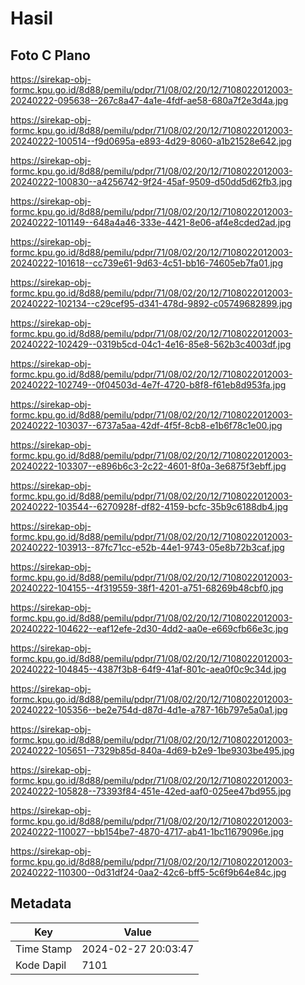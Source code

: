 # Hasil

## Foto C Plano

https://sirekap-obj-formc.kpu.go.id/8d88/pemilu/pdpr/71/08/02/20/12/7108022012003-20240222-095638--267c8a47-4a1e-4fdf-ae58-680a7f2e3d4a.jpg

https://sirekap-obj-formc.kpu.go.id/8d88/pemilu/pdpr/71/08/02/20/12/7108022012003-20240222-100514--f9d0695a-e893-4d29-8060-a1b21528e642.jpg

https://sirekap-obj-formc.kpu.go.id/8d88/pemilu/pdpr/71/08/02/20/12/7108022012003-20240222-100830--a4256742-9f24-45af-9509-d50dd5d62fb3.jpg

https://sirekap-obj-formc.kpu.go.id/8d88/pemilu/pdpr/71/08/02/20/12/7108022012003-20240222-101149--648a4a46-333e-4421-8e06-af4e8cded2ad.jpg

https://sirekap-obj-formc.kpu.go.id/8d88/pemilu/pdpr/71/08/02/20/12/7108022012003-20240222-101618--cc739e61-9d63-4c51-bb16-74605eb7fa01.jpg

https://sirekap-obj-formc.kpu.go.id/8d88/pemilu/pdpr/71/08/02/20/12/7108022012003-20240222-102134--c29cef95-d341-478d-9892-c05749682899.jpg

https://sirekap-obj-formc.kpu.go.id/8d88/pemilu/pdpr/71/08/02/20/12/7108022012003-20240222-102429--0319b5cd-04c1-4e16-85e8-562b3c4003df.jpg

https://sirekap-obj-formc.kpu.go.id/8d88/pemilu/pdpr/71/08/02/20/12/7108022012003-20240222-102749--0f04503d-4e7f-4720-b8f8-f61eb8d953fa.jpg

https://sirekap-obj-formc.kpu.go.id/8d88/pemilu/pdpr/71/08/02/20/12/7108022012003-20240222-103037--6737a5aa-42df-4f5f-8cb8-e1b6f78c1e00.jpg

https://sirekap-obj-formc.kpu.go.id/8d88/pemilu/pdpr/71/08/02/20/12/7108022012003-20240222-103307--e896b6c3-2c22-4601-8f0a-3e6875f3ebff.jpg

https://sirekap-obj-formc.kpu.go.id/8d88/pemilu/pdpr/71/08/02/20/12/7108022012003-20240222-103544--6270928f-df82-4159-bcfc-35b9c6188db4.jpg

https://sirekap-obj-formc.kpu.go.id/8d88/pemilu/pdpr/71/08/02/20/12/7108022012003-20240222-103913--87fc71cc-e52b-44e1-9743-05e8b72b3caf.jpg

https://sirekap-obj-formc.kpu.go.id/8d88/pemilu/pdpr/71/08/02/20/12/7108022012003-20240222-104155--4f319559-38f1-4201-a751-68269b48cbf0.jpg

https://sirekap-obj-formc.kpu.go.id/8d88/pemilu/pdpr/71/08/02/20/12/7108022012003-20240222-104622--eaf12efe-2d30-4dd2-aa0e-e669cfb66e3c.jpg

https://sirekap-obj-formc.kpu.go.id/8d88/pemilu/pdpr/71/08/02/20/12/7108022012003-20240222-104845--4387f3b8-64f9-41af-801c-aea0f0c9c34d.jpg

https://sirekap-obj-formc.kpu.go.id/8d88/pemilu/pdpr/71/08/02/20/12/7108022012003-20240222-105356--be2e754d-d87d-4d1e-a787-16b797e5a0a1.jpg

https://sirekap-obj-formc.kpu.go.id/8d88/pemilu/pdpr/71/08/02/20/12/7108022012003-20240222-105651--7329b85d-840a-4d69-b2e9-1be9303be495.jpg

https://sirekap-obj-formc.kpu.go.id/8d88/pemilu/pdpr/71/08/02/20/12/7108022012003-20240222-105828--73393f84-451e-42ed-aaf0-025ee47bd955.jpg

https://sirekap-obj-formc.kpu.go.id/8d88/pemilu/pdpr/71/08/02/20/12/7108022012003-20240222-110027--bb154be7-4870-4717-ab41-1bc11679096e.jpg

https://sirekap-obj-formc.kpu.go.id/8d88/pemilu/pdpr/71/08/02/20/12/7108022012003-20240222-110300--0d31df24-0aa2-42c6-bff5-5c6f9b64e84c.jpg


## Metadata

| Key        | Value               |
| ---------- | ------------------- |
| Time Stamp | 2024-02-27 20:03:47 |
| Kode Dapil | 7101                |



